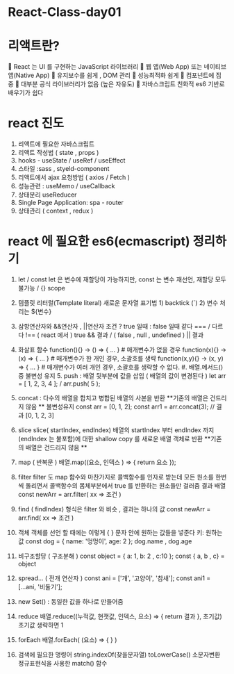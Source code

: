 # React-Class-day01

# 리액트란? 
 React 는 UI 를 구현하는 JavaScript 라이브러리 
 웹 앱(Web App) 또는 네이티브 앱(Native App) 
 유지보수를 쉽게 , DOM 관리  성능최적화 쉽게 
 컴포넌트에 집중  대부분 공식 라이브러리가 없음 (높은 자유도) 
 자바스크립트 친화적 es6 기반로 배우기가 쉽다 


# react 진도 
1. 리액트에 필요한 자바스크립트 
2. 리액트 작성법 ( state , props ) 
3. hooks - useState / useRef / useEffect  
4. 스타일 :sass , styeld-component 
5. 리액트에서 ajax 요청방법 ( axios / Fetch ) 
6. 성능관련 : useMemo / useCallback  
7. 상태분리 useReducer 
8. Single Page Application: spa - router  
9. 상태관리 ( context , redux ) 


# react 에 필요한 es6(ecmascript) 정리하기 
1. let / const let 은 변수에 재할당이 가능하지만, const 는 변수 재선언, 재할당 모두 불가능  /  {} scope  
2. 템플릿 리터럴(Template literal) 새로운 문자열 표기법 1) backtick (`) 2) 변수 처리는 ${변수} 
3. 삼항연산자와 &&연산자 , ||연산자  조건 ? true 일때 : false 일때 같다 ===   / 다르다  !==  ( react 에서 )  true && 결과  /   ( false , null , undefined ) || 결과 
4. 화살표 함수 function(){} ->  () => { ... } # 매개변수가 없을 경우 function(x){} ->  (x) => { ... } # 매개변수가 한 개인 경우, 소괄호를 생략 function(x,y){} -> (x, y) => { ... } # 매개변수가 여러 개인 경우, 소괄호를 생략할 수 없다. 
#. 배열.메서드() 중 불변성 유지 5. push : 배열 뒷부분에 값을 삽입 ( 배열의 값이 변경된다 ) let arr = [ 1, 2, 3, 4 ];  /    arr.push( 5 ); 
6. concat : 다수의 배열을 합치고 병합된 배열의 사본을 반환  **기존의 배열은 건드리지 않음 ** 불변성유지 const arr = [0, 1, 2]; const arr1 = arr.concat(3); // 결과 [0, 1, 2, 3] 
7. slice slice( startIndex, endIndex) 배열의 startIndex 부터 endIndex 까지(endIndex 는 불포함)에 대한 shallow copy 를 새로운 배열 객체로 반환 **기존의 배열은 건드리지 않음 ** 
 

8. map ( 반복문 ) 배열.map((요소, 인덱스 ) => {    return 요소  }); 
8. filter filter 도 map 함수와 마찬가지로 콜백함수를 인자로 받는데 모든 원소를 한번씩 돌리면서 콜백함수의 몸체부분에서 true 를 반환하는 원소들만 걸러줌  결과 배열 const newArr = arr.filter( xx => 조건 ) 
9. find ( findIndex) 형식은 filter 와 비슷 , 결과는 하나의 값  const newArr = arr.find( xx => 조건 ) 
10. 객체 객체를 선언 할 때에는 이렇게 { } 문자 안에 원하는 값들을 넣준다 키: 원하는 값 const dog = { name: '멍멍이', age: 2  }; dog.name , dog.age 
11. 비구조할당 ( 구조분해 ) const object = { a: 1, b: 2 , c:10 }; const { a, b , c} = object   
12. spread... ( 전개 연산자 ) const ani = ['개', '고양이', '참새']; const ani1 = [...ani, '비둘기']; 
13. new Set() : 동일한 값을 하나로 만들어줌 
14. reduce  배열.reduce((누적값, 현잿값, 인덱스, 요소) => {  return 결과  }, 초기값)  초기값 생략하면 1 
15. forEach 배열.forEach( (요소) => { } ) 
16. 검색에 필요한 명령어 string.indexOf(찾을문자열)  toLowerCase() 소문자변환 정규표현식을 사용한 match() 함수 
 
